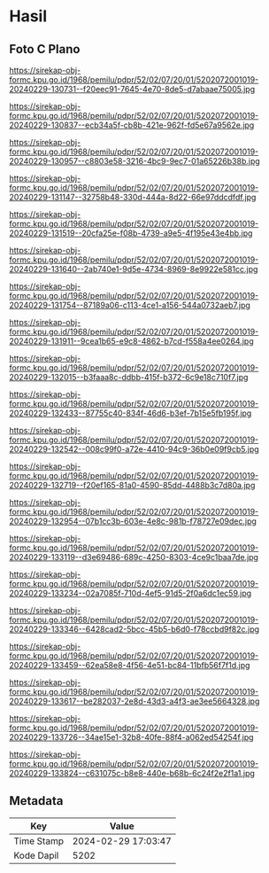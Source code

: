 # Hasil

## Foto C Plano

https://sirekap-obj-formc.kpu.go.id/1968/pemilu/pdpr/52/02/07/20/01/5202072001019-20240229-130731--f20eec91-7645-4e70-8de5-d7abaae75005.jpg

https://sirekap-obj-formc.kpu.go.id/1968/pemilu/pdpr/52/02/07/20/01/5202072001019-20240229-130837--ecb34a5f-cb8b-421e-962f-fd5e67a9562e.jpg

https://sirekap-obj-formc.kpu.go.id/1968/pemilu/pdpr/52/02/07/20/01/5202072001019-20240229-130957--c8803e58-3216-4bc9-9ec7-01a65226b38b.jpg

https://sirekap-obj-formc.kpu.go.id/1968/pemilu/pdpr/52/02/07/20/01/5202072001019-20240229-131147--32758b48-330d-444a-8d22-66e97ddcdfdf.jpg

https://sirekap-obj-formc.kpu.go.id/1968/pemilu/pdpr/52/02/07/20/01/5202072001019-20240229-131519--20cfa25e-f08b-4739-a9e5-4f195e43e4bb.jpg

https://sirekap-obj-formc.kpu.go.id/1968/pemilu/pdpr/52/02/07/20/01/5202072001019-20240229-131640--2ab740e1-9d5e-4734-8969-8e9922e581cc.jpg

https://sirekap-obj-formc.kpu.go.id/1968/pemilu/pdpr/52/02/07/20/01/5202072001019-20240229-131754--87189a06-c113-4ce1-a156-544a0732aeb7.jpg

https://sirekap-obj-formc.kpu.go.id/1968/pemilu/pdpr/52/02/07/20/01/5202072001019-20240229-131911--9cea1b65-e9c8-4862-b7cd-f558a4ee0264.jpg

https://sirekap-obj-formc.kpu.go.id/1968/pemilu/pdpr/52/02/07/20/01/5202072001019-20240229-132015--b3faaa8c-ddbb-415f-b372-6c9e18c710f7.jpg

https://sirekap-obj-formc.kpu.go.id/1968/pemilu/pdpr/52/02/07/20/01/5202072001019-20240229-132433--87755c40-834f-46d6-b3ef-7b15e5fb195f.jpg

https://sirekap-obj-formc.kpu.go.id/1968/pemilu/pdpr/52/02/07/20/01/5202072001019-20240229-132542--008c99f0-a72e-4410-94c9-36b0e09f9cb5.jpg

https://sirekap-obj-formc.kpu.go.id/1968/pemilu/pdpr/52/02/07/20/01/5202072001019-20240229-132719--f20ef165-81a0-4590-85dd-4488b3c7d80a.jpg

https://sirekap-obj-formc.kpu.go.id/1968/pemilu/pdpr/52/02/07/20/01/5202072001019-20240229-132954--07b1cc3b-603e-4e8c-981b-f78727e09dec.jpg

https://sirekap-obj-formc.kpu.go.id/1968/pemilu/pdpr/52/02/07/20/01/5202072001019-20240229-133119--d3e69486-689c-4250-8303-4ce9c1baa7de.jpg

https://sirekap-obj-formc.kpu.go.id/1968/pemilu/pdpr/52/02/07/20/01/5202072001019-20240229-133234--02a7085f-710d-4ef5-91d5-2f0a6dc1ec59.jpg

https://sirekap-obj-formc.kpu.go.id/1968/pemilu/pdpr/52/02/07/20/01/5202072001019-20240229-133346--6428cad2-5bcc-45b5-b6d0-f78ccbd9f82c.jpg

https://sirekap-obj-formc.kpu.go.id/1968/pemilu/pdpr/52/02/07/20/01/5202072001019-20240229-133459--62ea58e8-4f56-4e51-bc84-11bfb56f7f1d.jpg

https://sirekap-obj-formc.kpu.go.id/1968/pemilu/pdpr/52/02/07/20/01/5202072001019-20240229-133617--be282037-2e8d-43d3-a4f3-ae3ee5664328.jpg

https://sirekap-obj-formc.kpu.go.id/1968/pemilu/pdpr/52/02/07/20/01/5202072001019-20240229-133726--34ae15e1-32b8-40fe-88f4-a062ed54254f.jpg

https://sirekap-obj-formc.kpu.go.id/1968/pemilu/pdpr/52/02/07/20/01/5202072001019-20240229-133824--c631075c-b8e8-440e-b68b-6c24f2e2f1a1.jpg


## Metadata

| Key        | Value               |
| ---------- | ------------------- |
| Time Stamp | 2024-02-29 17:03:47 |
| Kode Dapil | 5202                |



